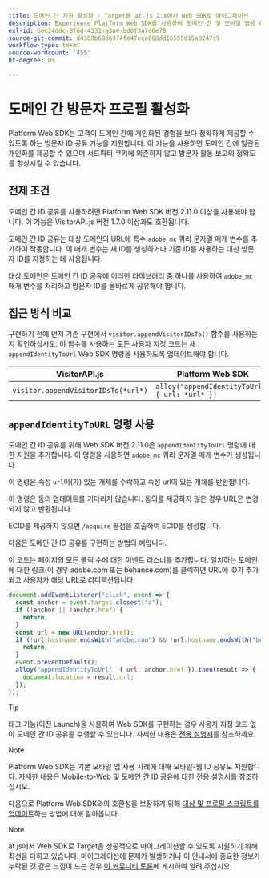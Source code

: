 ```yaml
---
title: 도메인 간 지원 활성화 - Target을 at.js 2.x에서 Web SDK로 마이그레이션
description: Experience Platform Web SDK를 사용하여 도메인 간 및 모바일 앱용 Adobe Target을 웹 브라우저 시나리오에 맞게 구성하는 방법에 대해 알아봅니다.
exl-id: 6ec24ddc-8f6d-4331-a3ae-bd0f3a7d6e78
source-git-commit: d4308b68d6974fe47eca668dd16555d15a8247c9
workflow-type: tm+mt
source-wordcount: '455'
ht-degree: 0%

---
```


# 도메인 간 방문자 프로필 활성화

Platform Web SDK는 고객이 도메인 간에 개인화된 경험을 보다 정확하게 제공할 수 있도록 하는 방문자 ID 공유 기능을 지원합니다. 이 기능을 사용하면 도메인 간에 일관된 개인화를 제공할 수 있으며 서드파티 쿠키에 의존하지 않고 방문자 활동 보고의 정확도를 향상시킬 수 있습니다.

## 전제 조건

도메인 간 ID 공유를 사용하려면 Platform Web SDK 버전 2.11.0 이상을 사용해야 합니다. 이 기능은 VisitorAPI.js 버전 1.7.0 이상과도 호환됩니다.

도메인 간 ID 공유는 대상 도메인의 URL에 특수 `adobe_mc` 쿼리 문자열 매개 변수를 추가하여 작동합니다. 이 매개 변수는 새 ID를 생성하거나 기존 ID를 사용하는 대신 방문자 ID를 지정하는 데 사용됩니다.

대상 도메인은 도메인 간 ID 공유에 이러한 라이브러리 중 하나를 사용하여 `adobe_mc` 매개 변수를 처리하고 방문자 ID를 올바르게 공유해야 합니다.

## 접근 방식 비교

구현하기 전에 먼저 기존 구현에서 `visitor.appendVisitorIDsTo()` 함수를 사용하는지 확인하십시오. 이 함수를 사용하는 모든 사용자 지정 코드는 새 `appendIdentityToUrl` Web SDK 명령을 사용하도록 업데이트해야 합니다.

| VisitorAPI.js | Platform Web SDK |
| --- | --- |
| `visitor.appendVisitorIDsTo(*url*)` | `alloy("appendIdentityToUrl", { url: *url* })` |

## `appendIdentityToURL` 명령 사용

도메인 간 ID 공유를 위해 Web SDK 버전 2.11.0은 `appendIdentityToUrl` 명령에 대한 지원을 추가합니다. 이 명령을 사용하면 `adobe_mc` 쿼리 문자열 매개 변수가 생성됩니다.

이 명령은 속성 `url`이(가) 있는 개체를 수락하고 속성 url이 있는 개체를 반환합니다.

이 명령은 동의 업데이트를 기다리지 않습니다. 동의를 제공하지 않은 경우 URL은 변경되지 않고 반환됩니다.

ECID를 제공하지 않으면 `/acquire` 끝점을 호출하여 ECID를 생성합니다.

다음은 도메인 간 ID 공유를 구현하는 방법의 예입니다.

이 코드는 페이지의 모든 클릭 수에 대한 이벤트 리스너를 추가합니다. 일치하는 도메인에 대한 링크(이 경우 adobe.com 또는 behance.com)를 클릭하면 URL에 ID가 추가되고 사용자가 해당 URL로 리디렉션됩니다.

```Javascript
document.addEventListener("click", event => {
  const anchor = event.target.closest("a");
  if (!anchor || !anchor.href) {
    return;
  }
  const url = new URL(anchor.href);
  if (!url.hostname.endsWith("adobe.com") && !url.hostname.endsWith("behance.com")) {
    return;
  }
  event.preventDefault();
  alloy("appendIdentityToUrl", { url: anchor.href }).then(result => {
    document.location = result.url;
  });
});
```

>[!TIP]
>
>태그 기능(이전 Launch)을 사용하여 Web SDK를 구현하는 경우 사용자 지정 코드 없이 도메인 간 ID 공유를 수행할 수 있습니다. 자세한 내용은 [전용 설명서](https://experienceleague.adobe.com/docs/experience-platform/edge/identity/id-sharing.html?lang=ko#tags-extension)를 참조하세요.

>[!NOTE]
>
>Platform Web SDK는 기본 모바일 앱 사용 사례에 대해 모바일-웹 ID 공유도 지원합니다. 자세한 내용은 [Mobile-to-Web 및 도메인 간 ID 공유](https://experienceleague.adobe.com/docs/experience-platform/edge/identity/id-sharing.html?lang=ko)에 대한 전용 설명서를 참조하십시오.

다음으로 Platform Web SDK와의 호환성을 보장하기 위해 [대상 및 프로필 스크립트를 업데이트](update-audiences.md)하는 방법에 대해 알아봅니다.

>[!NOTE]
>
>at.js에서 Web SDK로 Target을 성공적으로 마이그레이션할 수 있도록 지원하기 위해 최선을 다하고 있습니다. 마이그레이션에 문제가 발생하거나 이 안내서에 중요한 정보가 누락된 것 같은 느낌이 드는 경우 [이 커뮤니티 토론](https://experienceleaguecommunities.adobe.com/t5/adobe-experience-platform-data/tutorial-discussion-migrate-target-from-at-js-to-web-sdk/m-p/575587?profile.language=ko#M463)에 게시하여 알려 주십시오.
